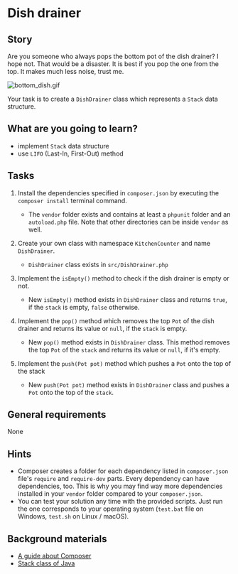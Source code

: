 # Dish drainer

## Story

Are you someone who always pops the bottom pot of the dish drainer? I hope not. That would be a disaster.
It is best if you pop the one from the top. It makes much less noise, trust me.

![bottom_dish.gif](media/php/dish-drainer/bottom_dish.gif ":size=300")

Your task is to create a `DishDrainer` class which represents a `Stack` data structure.

## What are you going to learn?

- implement `Stack` data structure
- use `LIFO` (Last-In, First-Out) method

## Tasks

1. Install the dependencies specified in `composer.json` by executing the `composer install` terminal command.
    - The `vendor` folder exists and contains at least a `phpunit` folder and an `autoload.php` file. Note that other directories can be inside `vendor` as well.

2. Create your own class with namespace `KitchenCounter` and name `DishDrainer`.
    - `DishDrainer` class exists in `src/DishDrainer.php`

3. Implement the `isEmpty()` method to check if the dish drainer is empty or not.
    - New `isEmpty()` method exists in `DishDrainer` class and returns `true`, if the `stack` is empty, `false` otherwise.

4. Implement the `pop()` method which removes the top `Pot` of the dish drainer and returns its value or `null`, if the `stack` is empty.
    - New `pop()` method exists in `DishDrainer` class.
This method removes the top `Pot` of the `stack` and returns its value or `null`, if it's empty.

5. Implement the `push(Pot pot)` method which pushes a `Pot` onto the top of the stack
    - New `push(Pot pot)` method exists in `DishDrainer` class and pushes a `Pot` onto the top of the `stack`.

## General requirements

None

## Hints

- Composer creates a folder for each dependency listed in `composer.json` file's `require` and `require-dev` parts. Every dependency can have dependencies, too. This is why you may find way more dependencies installed in your `vendor` folder compared to your `composer.json`.
- You can test your solution any time with the provided scripts. Just run the one corresponds to your operating system (`test.bat` file on Windows, `test.sh` on Linux / macOS).

## Background materials

- <i class="far fa-exclamation"></i> [A guide about Composer](project/curriculum/materials/pages/php/composer-package-manager.md)
- <i class="far fa-book-open"></i> [Stack class of Java](https://docs.oracle.com/en/java/javase/12/docs/api/java.base/java/util/Stack.html)
